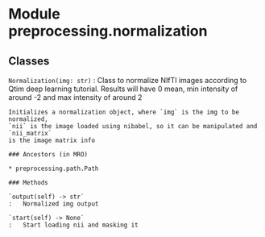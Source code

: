 Module preprocessing.normalization
==================================

Classes
-------

`Normalization(img: str)`
:   Class to normalize NIfTI images according to Qtim deep learning tutorial.
    Results will have 0 mean, min intensity of around -2 and max intensity of around 2
    
    Initializes a normalization object, where `img` is the img to be normalized,
    `nii` is the image loaded using nibabel, so it can be manipulated and `nii_matrix`
    is the image matrix info

    ### Ancestors (in MRO)

    * preprocessing.path.Path

    ### Methods

    `output(self) ‑> str`
    :   Normalized img output

    `start(self) ‑> None`
    :   Start loading nii and masking it